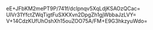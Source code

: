 eE+JFbKM2mePT9P/741f/dcIpnqv5XqLdjKSAOzQCac=
UlVr31YfctZWqTigtFuSXKXvn2DpgZh1gjWbbaJzLVY=
V+14CdzKUfUhOshXh15ouZOO75A/FM+E9G3hkzyuWdo=
